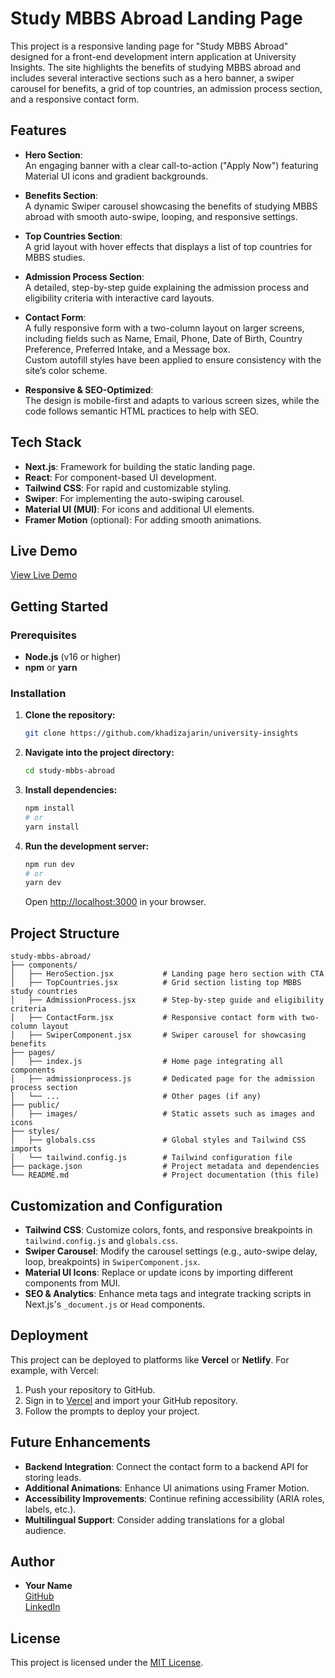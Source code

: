 
# Study MBBS Abroad Landing Page

This project is a responsive landing page for "Study MBBS Abroad" designed for a front-end development intern application at University Insights. The site highlights the benefits of studying MBBS abroad and includes several interactive sections such as a hero banner, a swiper carousel for benefits, a grid of top countries, an admission process section, and a responsive contact form.

## Features

- **Hero Section**:  
  An engaging banner with a clear call-to-action ("Apply Now") featuring Material UI icons and gradient backgrounds.

- **Benefits Section**:  
  A dynamic Swiper carousel showcasing the benefits of studying MBBS abroad with smooth auto-swipe, looping, and responsive settings.

- **Top Countries Section**:  
  A grid layout with hover effects that displays a list of top countries for MBBS studies.

- **Admission Process Section**:  
  A detailed, step-by-step guide explaining the admission process and eligibility criteria with interactive card layouts.

- **Contact Form**:  
  A fully responsive form with a two-column layout on larger screens, including fields such as Name, Email, Phone, Date of Birth, Country Preference, Preferred Intake, and a Message box.  
  Custom autofill styles have been applied to ensure consistency with the site’s color scheme.

- **Responsive & SEO-Optimized**:  
  The design is mobile-first and adapts to various screen sizes, while the code follows semantic HTML practices to help with SEO.

## Tech Stack

- **Next.js**: Framework for building the static landing page.
- **React**: For component-based UI development.
- **Tailwind CSS**: For rapid and customizable styling.
- **Swiper**: For implementing the auto-swiping carousel.
- **Material UI (MUI)**: For icons and additional UI elements.
- **Framer Motion** (optional): For adding smooth animations.

## Live Demo

[View Live Demo](https://study-mbbs-abroad-insights.netlify.app/)

## Getting Started

### Prerequisites

- **Node.js** (v16 or higher)
- **npm** or **yarn**

### Installation

1. **Clone the repository:**
   ```bash
   git clone https://github.com/khadizajarin/university-insights
   ```

2. **Navigate into the project directory:**
   ```bash
   cd study-mbbs-abroad
   ```

3. **Install dependencies:**
   ```bash
   npm install
   # or
   yarn install
   ```

4. **Run the development server:**
   ```bash
   npm run dev
   # or
   yarn dev
   ```
   Open [http://localhost:3000](http://localhost:3000) in your browser.

## Project Structure

```
study-mbbs-abroad/
├── components/
│   ├── HeroSection.jsx           # Landing page hero section with CTA
│   ├── TopCountries.jsx          # Grid section listing top MBBS study countries
│   ├── AdmissionProcess.jsx      # Step-by-step guide and eligibility criteria
│   ├── ContactForm.jsx           # Responsive contact form with two-column layout
│   ├── SwiperComponent.jsx       # Swiper carousel for showcasing benefits
├── pages/
│   ├── index.js                  # Home page integrating all components
│   ├── admissionprocess.js       # Dedicated page for the admission process section
│   └── ...                       # Other pages (if any)
├── public/
│   ├── images/                   # Static assets such as images and icons
├── styles/
│   ├── globals.css               # Global styles and Tailwind CSS imports
│   └── tailwind.config.js        # Tailwind configuration file
├── package.json                  # Project metadata and dependencies
└── README.md                     # Project documentation (this file)
```

## Customization and Configuration

- **Tailwind CSS**: Customize colors, fonts, and responsive breakpoints in `tailwind.config.js` and `globals.css`.
- **Swiper Carousel**: Modify the carousel settings (e.g., auto-swipe delay, loop, breakpoints) in `SwiperComponent.jsx`.
- **Material UI Icons**: Replace or update icons by importing different components from MUI.
- **SEO & Analytics**: Enhance meta tags and integrate tracking scripts in Next.js's `_document.js` or `Head` components.

## Deployment

This project can be deployed to platforms like **Vercel** or **Netlify**. For example, with Vercel:
1. Push your repository to GitHub.
2. Sign in to [Vercel](https://vercel.com/) and import your GitHub repository.
3. Follow the prompts to deploy your project.

## Future Enhancements

- **Backend Integration**: Connect the contact form to a backend API for storing leads.
- **Additional Animations**: Enhance UI animations using Framer Motion.
- **Accessibility Improvements**: Continue refining accessibility (ARIA roles, labels, etc.).
- **Multilingual Support**: Consider adding translations for a global audience.

## Author

- **Your Name**  
  [GitHub](https://github.com/khadizajarin)  
  [LinkedIn](https://www.linkedin.com/in/khadiza-jarin-roza/)

## License

This project is licensed under the [MIT License](LICENSE).

